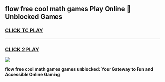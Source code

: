 
## flow free cool math games Play Online 👋 Unblocked Games
<h3>
<a href="https://news.freeplayer.one?title=flow_free_cool_math_games&ref=17CMG">CLICK TO PLAY</a></h3>
<hr>

<h3>
<a href="https://news.freeplayer.one?title=flow_free_cool_math_games&ref=17CMG">CLICK 2 PLAY</a>
  
</h3>

<a href="https://news.freeplayer.one?title=flow_free_cool_math_games&ref=17CMG/"><img src="https://clearcache.store/games.png"></a>


**flow free cool math games games unblocked: Your Gateway to Fun and Accessible Online Gaming**
